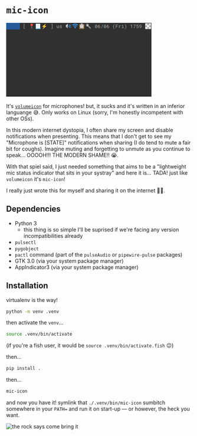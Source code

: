 # `mic-icon`

![GIF of mic-icon](assets/mic-icon.gif)

It's [`volumeicon`](https://github.com/Maato/volumeicon) for microphones! but, it sucks and it's written in an inferior languange 😅. Only works on Linux (sorry, I'm honestly incompetent with other OSs).

In this modern internet dystopia, I often share my screen and disable notifications when presenting. This means that I don't get to see my "Microphone is [STATE]" notifications when sharing (I do tend to mute a fair bit for coughs). Imagine muting and forgetting to unmute as you continue to speak… OOOOH!!! THE MODERN SHAME!! 😭. 

With that spiel said, I just needed something that aims to be a "lightweight mic status indicator that sits in your systray" and here it is… TADA! just like `volumeicon` it's `mic-icon`!

I really just wrote this for myself and sharing it on the internet 🤷‍♂️.

## Dependencies

* Python 3
    * this thing is so simple I'll be suprised if we're facing any version incompatibilities already
* `pulsectl`
* `pygobject`
* `pactl` command (part of the `pulseAudio` or `pipewire-pulse` packages)
* GTK 3.0 (via your system package manager)
* AppIndicator3 (via your system package manager)

## Installation

virtualenv is the way!

```sh
python -m venv .venv
```

then activate the `venv`…

```sh
source .venv/bin/activate
```

(if you're a fish user, it would be  `source .venv/bin/activate.fish` 😉)

then…

```sh
pip install . 
```

then…

```sh
mic-icon
```

and now you have it! symlink that `./.venv/bin/mic-icon` sumbitch somewhere in your `PATH=` and run it on start-up — or however, the heck you want.

![the rock says come bring it](https://media.tenor.com/GkY0BS3F0R4AAAAM/the-rock-just-bring-it.gif)
